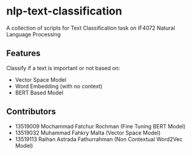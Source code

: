 # nlp-text-classification
A collection of scripts for Text Classification task on IF4072 Natural Language Processing

## Features
Classify if a text is important or not based on:
- Vector Space Model
- Word Embedding (with no context)
- BERT Based Model
  
## Contributors
- 13519009 Mochammad Fatchur Rochman (Fine Tuning BERT Model)
- 13519032 Muhammad Fahkry Malta (Vector Space Model)
- 13519113 Raihan Astrada Fathurrahman (Non Contextual Word2Vec Model)